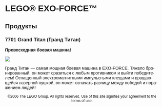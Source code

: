 <div lang="ru-RU" style="font-family: Helvetica, sans-serif;">
<h1>LEGO® EXO-FORCE™</h1>
<h2>Продукты</h2>
<h3>
<span class="product_number">7701</span>
<span class="title">Grand Titan (Гранд Титан)</span>
</h3>
<p style="font-weight: bold;">Превосходная боевая машина!</p>
<img src="https://www.lego.com/cdn/product-assets/product.img.pri/7701_prod.jpg" type="image/jpeg">
<p class="description">Гранд Титан — самая мощная боевая машина в EXO-FORCE. Тяжело бронированный, он может сразиться с любым противником и выйти победителем! Оснащенный электромагнитными импульсными клещами и вращающейся лазерной пушкой, он может означать разницу между победой и поражением людей!</p>
<p class="footer" style="font-size: 12px; text-align: center;">©2006 The LEGO Group. All rights reserved. Use of this site signifies your agreement to the terms of use.</p>
</div>